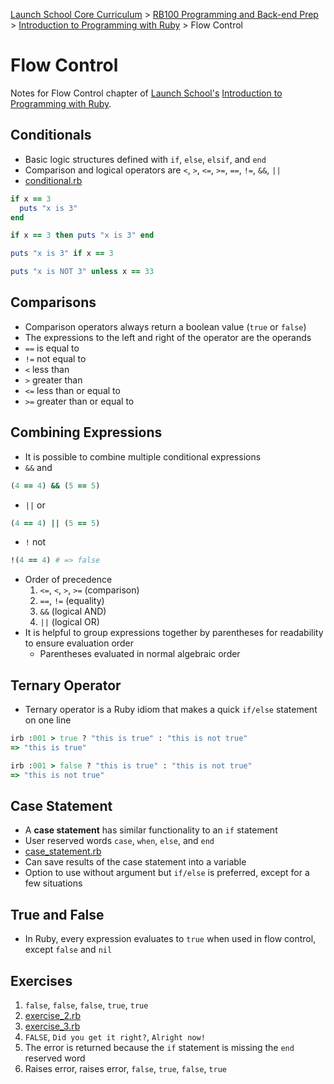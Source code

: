 [Launch School Core Curriculum][readme] >
[RB100 Programming and Back-end Prep][rb100] >
[Introduction to Programming with Ruby][intro-notes] >
Flow Control

# Flow Control

Notes for Flow Control chapter of [Launch School's][launch-school] [Introduction to Programming with Ruby][intro-to-ruby].

## Conditionals

- Basic logic structures defined with `if`, `else`, `elsif`, and `end`
- Comparison and logical operators are `<`, `>`, `<=`, `>=`, `==`, `!=`, `&&`, `||`
- [conditional.rb](conditional.rb)

<!-- prettier-ignore -->
```ruby
if x == 3
  puts "x is 3"
end

if x == 3 then puts "x is 3" end

puts "x is 3" if x == 3

puts "x is NOT 3" unless x == 33
```

## Comparisons

- Comparison operators always return a boolean value (`true` or `false`)
- The expressions to the left and right of the operator are the operands
- `==` is equal to
- `!=` not equal to
- `<` less than
- `>` greater than
- `<=` less than or equal to
- `>=` greater than or equal to

## Combining Expressions

- It is possible to combine multiple conditional expressions
- `&&` and

```ruby
(4 == 4) && (5 == 5)
```

- `||` or

```ruby
(4 == 4) || (5 == 5)
```

- `!` not

```ruby
!(4 == 4) # => false
```

- Order of precedence
  1. `<=`, `<`, `>`, `>=` (comparison)
  2. `==`, `!=` (equality)
  3. `&&` (logical AND)
  4. `||` (logical OR)
- It is helpful to group expressions together by parentheses for readability to ensure evaluation order
  - Parentheses evaluated in normal algebraic order

## Ternary Operator

- Ternary operator is a Ruby idiom that makes a quick `if/else` statement on one line

```ruby
irb :001 > true ? "this is true" : "this is not true"
=> "this is true"

irb :001 > false ? "this is true" : "this is not true"
=> "this is not true"
```

## Case Statement

- A **case statement** has similar functionality to an `if` statement
- User reserved words `case`, `when`, `else`, and `end`
- [case_statement.rb](case_statement.rb)
- Can save results of the case statement into a variable
- Option to use without argument but `if/else` is preferred, except for a few situations

## True and False

- In Ruby, every expression evaluates to `true` when used in flow control, except `false` and `nil`

## Exercises

1. `false`, `false`, `false`, `true`, `true`
2. [exercise_2.rb](exercise_2.rb)
3. [exercise_3.rb](exercise_3.rb)
4. `FALSE`, `Did you get it right?`, `Alright now!`
5. The error is returned because the `if` statement is missing the `end` reserved word
6. Raises error, raises error, `false`, `true`, `false`, `true`

<!-- internal links -->

[intro-notes]: /books/introduction_to_programming_with_ruby/notes.md
[rb100]: /rb100/notes.md
[readme]: /README.md

<!-- external links -->

[intro-to-ruby]: https://launchschool.com/books/ruby
[launch-school]: https://launchschool.com
